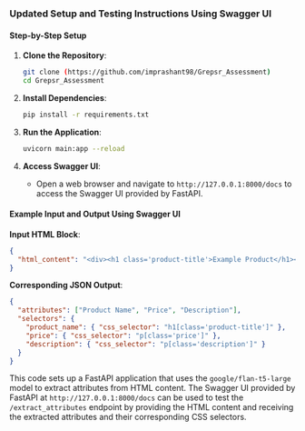 ### Updated Setup and Testing Instructions Using Swagger UI

#### Step-by-Step Setup

1. **Clone the Repository**:

   ```sh
   git clone (https://github.com/imprashant98/Grepsr_Assessment)
   cd Grepsr_Assessment
   ```

2. **Install Dependencies**:

   ```sh
   pip install -r requirements.txt
   ```

3. **Run the Application**:

   ```sh
   uvicorn main:app --reload
   ```

4. **Access Swagger UI**:
   - Open a web browser and navigate to `http://127.0.0.1:8000/docs` to access the Swagger UI provided by FastAPI.

#### Example Input and Output Using Swagger UI

**Input HTML Block**:

```json
{
  "html_content": "<div><h1 class='product-title'>Example Product</h1><p class='price'>$19.99</p><p class='description'>This is a great product.</p></div>"
}
```

**Corresponding JSON Output**:

```json
{
  "attributes": ["Product Name", "Price", "Description"],
  "selectors": {
    "product_name": { "css_selector": "h1[class='product-title']" },
    "price": { "css_selector": "p[class='price']" },
    "description": { "css_selector": "p[class='description']" }
  }
}
```

This code sets up a FastAPI application that uses the `google/flan-t5-large` model to extract attributes from HTML content. The Swagger UI provided by FastAPI at `http://127.0.0.1:8000/docs` can be used to test the `/extract_attributes` endpoint by providing the HTML content and receiving the extracted attributes and their corresponding CSS selectors.
